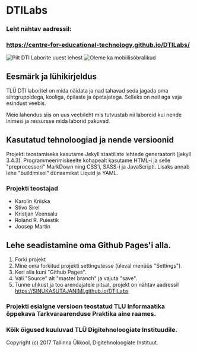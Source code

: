 # DTILabs

### Leht nähtav aadressil:
### https://centre-for-educational-technology.github.io/DTILabs/


![Pilt DTI Laborite uuest lehest](/assets/img/out-8.gif)
![Oleme ka mobiilisõbralikud](/assets/img/uusdisainfull-2.gif)

## Eesmärk ja lühikirjeldus
TLÜ DTI laboritel on mida näidata ja nad tahavad seda jagada oma sihtgruppidega, kooliga, õpilaste ja õpetajatega. Selleks on neil aga vaja esindust veebis.

Meie lahendus siis on uus veebileht mis tutvustab nii laboreid kui nende inimesi ja ressursse mida laborid pakuvad.


## Kasutatud tehnoloogiad ja nende versioonid
Projekti teostamiseks kasutame Jekyll staatiliste lehtede generaatorit (jekyll 3.4.3). Programmeerimiskeelte kohapealt kasutame HTML-i ja selle "preprocessori" MarkDown ning CSS'i, SASS-i ja JavaScripti. Lisaks annab lehe "buildimisel" dünaamikat Liquid ja YAML.


### Projekti teostajad
- Karolin Kriiska
- Stivo Sirel
- Kristjan Veensalu
- Roland R. Puiestik
- Joosep Martin

## Lehe seadistamine oma Github Pages'i alla.

  1. Forki projekt
  2. Mine oma forkitud projekti settingutesse (üleval menüüs "Settings").
  3. Keri alla kuni "Github Pages".
  4. Vali "Source" alt "master branch" ja vajuta "save".
  5. Tunne uhkust ja too arendajatele pitsat, projekt on nähtav aadressil https://SINUKASUTAJANIMI.github.io/DTILabs


### Projekti esialgne versioon teostatud TLU Informaatika õppekava Tarkvaraarenduse Praktika aine raames.

### Kõik õigused kuuluvad TLÜ Digitehnoloogiate Instituudile.
Copyright (c) 2017 Tallinna Ülikool, Digitehnoloogiate Instituut.
